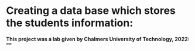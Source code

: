 # Creating a data base which stores the students information: 
 
 <b> This project was a lab given by Chalmers University of Technology, 2022:</b> 
  <b>"</b><b>"</b>